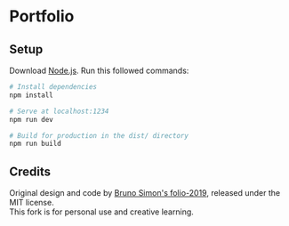 # Portfolio

## Setup

Download [Node.js](https://nodejs.org/en/download/).
Run this followed commands:

```bash
# Install dependencies
npm install

# Serve at localhost:1234
npm run dev

# Build for production in the dist/ directory
npm run build
```

## Credits

Original design and code by [Bruno Simon's folio-2019](https://github.com/brunosimon/folio-2019/), released under the MIT license.  
This fork is for personal use and creative learning.
